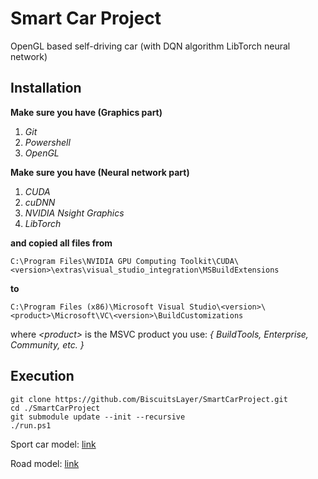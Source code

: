 # Smart Car Project

OpenGL based self-driving car (with DQN algorithm LibTorch neural network)

## Installation

**Make sure you have (Graphics part)**

1. *Git*
2. *Powershell*
3. *OpenGL*

**Make sure you have (Neural network part)**

1. *CUDA*
2. *cuDNN*
3. *NVIDIA Nsight Graphics*
4. *LibTorch*

**and copied all files from**

    C:\Program Files\NVIDIA GPU Computing Toolkit\CUDA\<version>\extras\visual_studio_integration\MSBuildExtensions

**to**

    C:\Program Files (x86)\Microsoft Visual Studio\<version>\<product>\Microsoft\VC\<version>\BuildCustomizations

where *\<product\>* is the MSVC product you use: *{ BuildTools, Enterprise, Community, etc. }*

## Execution

    git clone https://github.com/BiscuitsLayer/SmartCarProject.git
    cd ./SmartCarProject
    git submodule update --init --recursive
    ./run.ps1

Sport car model: [link](https://sketchfab.com/3d-models/concept-sport-car-566075bdb499404b908895a5f4dc6aa0)

Road model: [link](https://sketchfab.com/3d-models/parking-garage-free-download-5310b7d77b70427d936ec4253fff679c)
